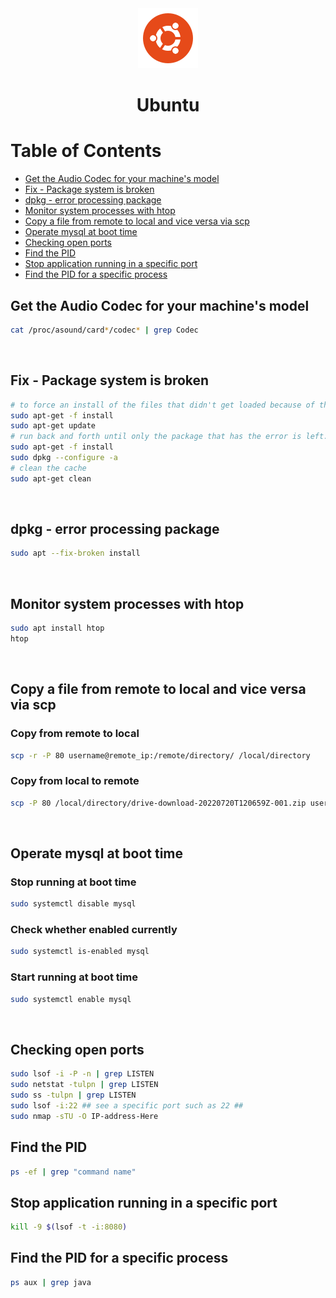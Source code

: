 <div align="center">
  <a href="https://ubuntu.com/">
    <img alt="ubuntu" src="../logos/ubuntu.png"/>
  </a>
  <h1>Ubuntu</h1>
</div>

# Table of Contents

- [Get the Audio Codec for your machine's model](#get-the-audio-codec-for-your-machine's-model)
- [Fix - Package system is broken](#fix---package-system-is-broken)
- [dpkg - error processing package](#dpkg---error-processing-package)
- [Monitor system processes with htop](#monitor-system-processes-with-htop)
- [Copy a file from remote to local and vice versa via scp](#copy-a-file-from-remote-to-local-and-vice-versa-via-scp)
- [Operate mysql at boot time](#operate-mysql-at-boot-time)
- [Checking open ports](#checking-open-ports)
- [Find the PID](#find-the-pid)
- [Stop application running in a specific port](#stop-application-running-in-a-specific-port)
- [Find the PID for a specific process](#find-the-pid-for-a-specific-process)

## Get the Audio Codec for your machine's model

```sh
cat /proc/asound/card*/codec* | grep Codec
```

<br>

## Fix - Package system is broken

```sh
# to force an install of the files that didn't get loaded because of the error
sudo apt-get -f install
sudo apt-get update
# run back and forth until only the package that has the error is left.
sudo apt-get -f install
sudo dpkg --configure -a
# clean the cache
sudo apt-get clean
```

<br>

## dpkg - error processing package

```sh
sudo apt --fix-broken install
```

<br>

## Monitor system processes with htop

```sh
sudo apt install htop
htop
```

<br>

## Copy a file from remote to local and vice versa via scp

### Copy from remote to local

```sh
scp -r -P 80 username@remote_ip:/remote/directory/ /local/directory
```

### Copy from local to remote

```sh
scp -P 80 /local/directory/drive-download-20220720T120659Z-001.zip username@remote_ip:/remote/directory
```

<br>

## Operate mysql at boot time

### Stop running at boot time

```sh
sudo systemctl disable mysql
```

### Check whether enabled currently

```sh
sudo systemctl is-enabled mysql
```

### Start running at boot time

```sh
sudo systemctl enable mysql
```

<br>

## Checking open ports

```sh
sudo lsof -i -P -n | grep LISTEN
sudo netstat -tulpn | grep LISTEN
sudo ss -tulpn | grep LISTEN
sudo lsof -i:22 ## see a specific port such as 22 ##
sudo nmap -sTU -O IP-address-Here
```

## Find the PID

```sh
ps -ef | grep "command name"
```

## Stop application running in a specific port

```sh
kill -9 $(lsof -t -i:8080)
```

## Find the PID for a specific process

```sh
ps aux | grep java
```
